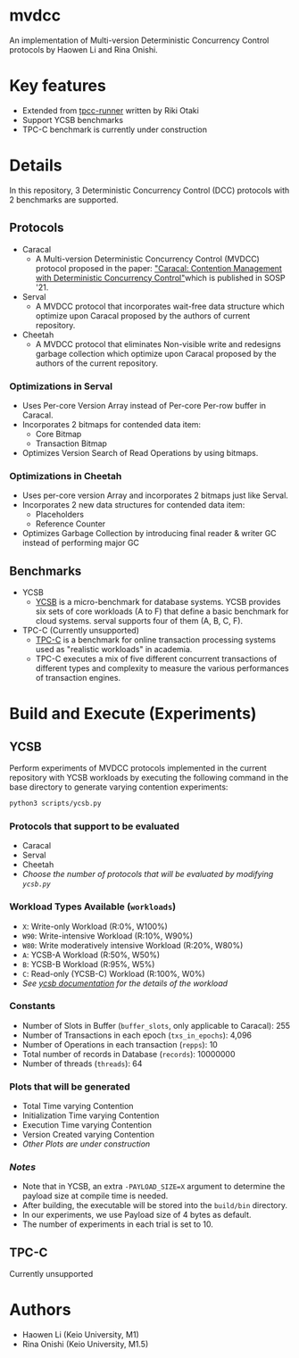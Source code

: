 # mvdcc

An implementation of Multi-version Deterministic Concurrency Control protocols by Haowen Li and Rina Onishi.

# Key features

- Extended from [tpcc-runner](https://github.com/rotaki/tpcc-runner) written by Riki Otaki
- Support YCSB benchmarks
- TPC-C benchmark is currently under construction

# Details

In this repository, 3 Deterministic Concurrency Control (DCC) protocols with 2 benchmarks are supported.

## Protocols

- Caracal
  - A Multi-version Deterministic Concurrency Control (MVDCC) protocol proposed in the paper: [&#34;Caracal: Contention Management with Deterministic Concurrency Control&#34;](https://www.eecg.toronto.edu/~ashvin/publications/caracal.pdf)which is published in SOSP '21.
- Serval
  - A MVDCC protocol that incorporates wait-free data structure which optimize upon Caracal proposed by the authors of current repository.
- Cheetah
  - A MVDCC protocol that eliminates Non-visible write and redesigns garbage collection which optimize upon Caracal proposed by the authors of the current repository.

### Optimizations in Serval

- Uses Per-core Version Array instead of Per-core Per-row buffer in Caracal.
- Incorporates 2 bitmaps for contended data item:
  - Core Bitmap
  - Transaction Bitmap
- Optimizes Version Search of Read Operations by using bitmaps.

### Optimizations in Cheetah

- Uses per-core version Array and incorporates 2 bitmaps just like Serval.
- Incorporates 2 new data structures for contended data item:
  - Placeholders
  - Reference Counter
- Optimizes Garbage Collection by introducing final reader & writer GC instead of performing major GC

## Benchmarks

- YCSB
  - [YCSB](https://ycsb.site) is a micro-benchmark for database systems. YCSB provides six sets of core workloads (A to F) that define a basic benchmark for cloud systems. serval supports four of them (A, B, C, F).
- TPC-C (Currently unsupported)
  - [TPC-C](http://www.tpc.org/tpcc/) is a benchmark for online transaction processing systems used as "realistic workloads" in academia.
  - TPC-C executes a mix of five different concurrent transactions of different types and complexity to measure the various performances of transaction engines.

# Build and Execute (Experiments)

## YCSB

Perform experiments of MVDCC protocols implemented in the current repository with YCSB workloads by executing the following command in the base directory to generate varying contention experiments:

```sh
python3 scripts/ycsb.py
```

### Protocols that support to be evaluated
- Caracal
- Serval
- Cheetah
- *Choose the number of protocols that will be evaluated by modifying ```ycsb.py```*

### Workload Types Available (```workloads```)
- ```X```: Write-only Workload (R:0%, W100%)
- ```W90```: Write-intensive Workload (R:10%, W90%)
- ```W80```: Write moderatively intensive Workload (R:20%, W80%)
- ```A```: YCSB-A Workload (R:50%, W50%)
- ```B```: YCSB-B Workload (R:95%, W5%)
- ```C```: Read-only (YCSB-C) Workload (R:100%, W0%)
- *See [ycsb documentation](https://github.com/brianfrankcooper/YCSB/wiki/Core-Workloads) for the details of the workload*

### Constants
- Number of Slots in Buffer (```buffer_slots```, only applicable to Caracal): 255
- Number of Transactions in each epoch (```txs_in_epochs```): 4,096 
- Number of Operations in each transaction (```repps```): 10
- Total number of records in Database (```records```): 10000000
- Number of threads (```threads```): 64

### Plots that will be generated

- Total Time varying Contention
- Initialization Time varying Contention
- Execution Time varying Contention
- Version Created varying Contention
- *Other Plots are under construction*

### ***Notes***

- Note that in YCSB, an extra `-PAYLOAD_SIZE=X` argument to determine the payload size at compile time is needed.
- After building, the executable will be stored into the `build/bin` directory.
- In our experiments, we use Payload size of 4 bytes as default.
- The number of experiments in each trial is set to 10.

<!-- ```sh
python3 scripts/ycsb.py A 10000000 64 1 0.5,0.99 10 
```

The above example will create table with 10M records (each with four bytes) and executes YCSB-A with varying skews of 0.5 and 0.99, 10 operations per transaction using 64 threads for 1 second.  -->

## TPC-C

Currently unsupported

<!-- # Performance

Under Construction -->

# Authors

- Haowen Li (Keio University, M1)
- Rina Onishi (Keio University, M1.5)
